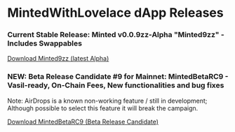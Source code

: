 # MintedWithLovelace dApp Releases
### Current Stable Release: Minted v0.0.9zz-Alpha "Minted9zz" - Includes Swappables

[Download Minted9zz (latest Alpha)](https://github.com/MadeWithLovelace/MintedWithLovelace/raw/main/dapp/releases/Minted9zz.tar.gz)

### NEW: Beta Release Candidate #9 for Mainnet: MintedBetaRC9 - Vasil-ready, On-Chain Fees, New functionalities and bug fixes
Note: AirDrops is a known non-working feature / still in development; Although possible to select this feature it will break the campaign.

[Download MintedBetaRC9 (Beta Release Candidate)](https://github.com/MintedWithLovelace/MintedWithLovelace/raw/main/dapp/releases/MintedBetaRC9.tar.gz)
